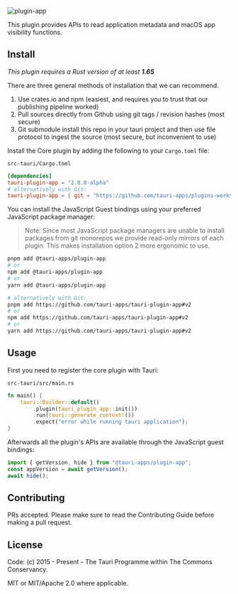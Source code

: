 ![plugin-app](https://github.com/tauri-apps/plugins-workspace/raw/v2/plugins/app/banner.png)

This plugin provides APIs to read application metadata and macOS app visibility
functions.

## Install

_This plugin requires a Rust version of at least **1.65**_

There are three general methods of installation that we can recommend.

1. Use crates.io and npm (easiest, and requires you to trust that our publishing
   pipeline worked)
2. Pull sources directly from Github using git tags / revision hashes (most
   secure)
3. Git submodule install this repo in your tauri project and then use file
   protocol to ingest the source (most secure, but inconvenient to use)

Install the Core plugin by adding the following to your `Cargo.toml` file:

`src-tauri/Cargo.toml`

```toml
[dependencies]
tauri-plugin-app = "2.0.0-alpha"
# alternatively with Git:
tauri-plugin-app = { git = "https://github.com/tauri-apps/plugins-workspace", branch = "v2" }
```

You can install the JavaScript Guest bindings using your preferred JavaScript
package manager:

> Note: Since most JavaScript package managers are unable to install packages
> from git monorepos we provide read-only mirrors of each plugin. This makes
> installation option 2 more ergonomic to use.

```sh
pnpm add @tauri-apps/plugin-app
# or
npm add @tauri-apps/plugin-app
# or
yarn add @tauri-apps/plugin-app

# alternatively with Git:
pnpm add https://github.com/tauri-apps/tauri-plugin-app#v2
# or
npm add https://github.com/tauri-apps/tauri-plugin-app#v2
# or
yarn add https://github.com/tauri-apps/tauri-plugin-app#v2
```

## Usage

First you need to register the core plugin with Tauri:

`src-tauri/src/main.rs`

```rust
fn main() {
    tauri::Builder::default()
        .plugin(tauri_plugin_app::init())
        .run(tauri::generate_context!())
        .expect("error while running tauri application");
}
```

Afterwards all the plugin's APIs are available through the JavaScript guest
bindings:

```javascript
import { getVersion, hide } from "@tauri-apps/plugin-app";
const appVersion = await getVersion();
await hide();
```

## Contributing

PRs accepted. Please make sure to read the Contributing Guide before making a
pull request.

## License

Code: (c) 2015 - Present - The Tauri Programme within The Commons Conservancy.

MIT or MIT/Apache 2.0 where applicable.

